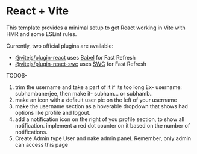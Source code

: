 # React + Vite

This template provides a minimal setup to get React working in Vite with HMR and some ESLint rules.

Currently, two official plugins are available:

- [@vitejs/plugin-react](https://github.com/vitejs/vite-plugin-react/blob/main/packages/plugin-react/README.md) uses [Babel](https://babeljs.io/) for Fast Refresh
- [@vitejs/plugin-react-swc](https://github.com/vitejs/vite-plugin-react-swc) uses [SWC](https://swc.rs/) for Fast Refresh

TODOS-
1) trim the username and take a part of it if its too long.Ex- username: subhambanerjee, then make it- subham... or subhamb..
2) make an icon with a default user pic on the left of your username
3) make the username section as a hoverable dropdown that shows had options like profile and logout.
4) add a notification icon on the right of you profile section, to show all notification. implement a red dot counter on it based on the number of notifications.
5) Create Admin type User and nake admin panel. Remember, only admin can access this page
